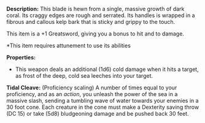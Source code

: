 **Description:** 
This blade is hewn from a single, massive growth of dark coral. Its craggy edges are rough and serrated. Its handles is wrapped in a fibrous and callous kelp bark that is sticky and grippy to the touch. 

This item is a +1 Greatsword, giving you a bonus to hit and to damage. 

*This item requires attunement to use its abilities

**Properties:**
- This weapon deals an additional (1d6) cold damage when it hits a target, as frost of the deep, cold sea leeches into your target. 

**Tidal Cleave:** (Proficiency scaling)
A number of times equal to your proficiency, and as an *action*, you unleash the power of the sea in a massive slash, sending a tumbling wave of water towards your enemies in a 30 foot cone. Each creature in the cone must make a Dexterity saving throw (DC 15) or take (5d8) bludgeoning damage and be pushed back 30 feet.